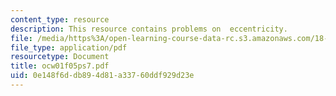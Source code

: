 ```yaml
---
content_type: resource
description: This resource contains problems on  eccentricity.
file: /media/https%3A/open-learning-course-data-rc.s3.amazonaws.com/18-01-single-variable-calculus-fall-2005/0e148f6ddb894d81a33760ddf929d23e_ocw01f05ps7.pdf
file_type: application/pdf
resourcetype: Document
title: ocw01f05ps7.pdf
uid: 0e148f6d-db89-4d81-a337-60ddf929d23e
---
```

